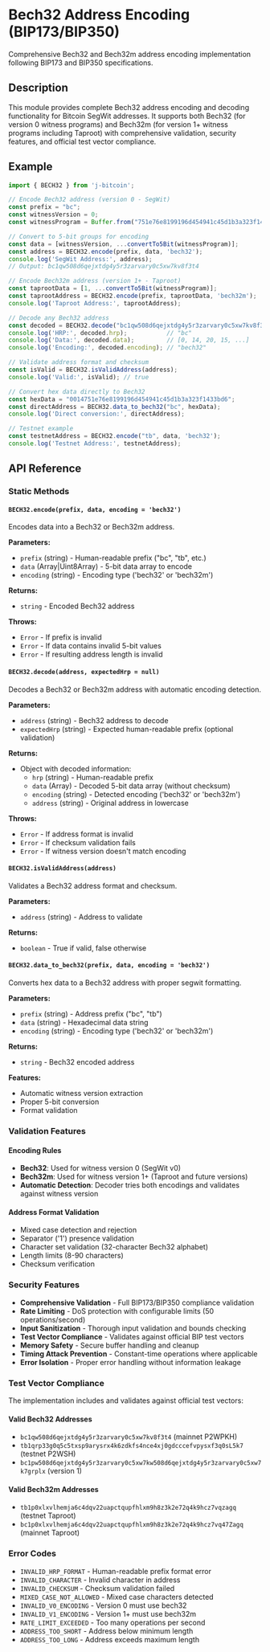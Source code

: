 # Bech32 Address Encoding (BIP173/BIP350)

Comprehensive Bech32 and Bech32m address encoding implementation following BIP173 and BIP350 specifications.

## Description

This module provides complete Bech32 address encoding and decoding functionality for Bitcoin SegWit addresses. It supports both Bech32 (for version 0 witness programs) and Bech32m (for version 1+ witness programs including Taproot) with comprehensive validation, security features, and official test vector compliance.

## Example

```javascript
import { BECH32 } from 'j-bitcoin';

// Encode Bech32 address (version 0 - SegWit)
const prefix = "bc";
const witnessVersion = 0;
const witnessProgram = Buffer.from("751e76e8199196d454941c45d1b3a323f1433bd6", "hex");

// Convert to 5-bit groups for encoding
const data = [witnessVersion, ...convertTo5Bit(witnessProgram)];
const address = BECH32.encode(prefix, data, 'bech32');
console.log('SegWit Address:', address);
// Output: bc1qw508d6qejxtdg4y5r3zarvary0c5xw7kv8f3t4

// Encode Bech32m address (version 1+ - Taproot)
const taprootData = [1, ...convertTo5Bit(witnessProgram)];
const taprootAddress = BECH32.encode(prefix, taprootData, 'bech32m');
console.log('Taproot Address:', taprootAddress);

// Decode any Bech32 address
const decoded = BECH32.decode("bc1qw508d6qejxtdg4y5r3zarvary0c5xw7kv8f3t4");
console.log('HRP:', decoded.hrp);           // "bc"
console.log('Data:', decoded.data);         // [0, 14, 20, 15, ...]
console.log('Encoding:', decoded.encoding); // "bech32"

// Validate address format and checksum
const isValid = BECH32.isValidAddress(address);
console.log('Valid:', isValid); // true

// Convert hex data directly to Bech32
const hexData = "0014751e76e8199196d454941c45d1b3a323f1433bd6";
const directAddress = BECH32.data_to_bech32("bc", hexData);
console.log('Direct conversion:', directAddress);

// Testnet example
const testnetAddress = BECH32.encode("tb", data, 'bech32');
console.log('Testnet Address:', testnetAddress);
```

## API Reference

### Static Methods

#### `BECH32.encode(prefix, data, encoding = 'bech32')`
Encodes data into a Bech32 or Bech32m address.

**Parameters:**
- `prefix` (string) - Human-readable prefix ("bc", "tb", etc.)
- `data` (Array|Uint8Array) - 5-bit data array to encode
- `encoding` (string) - Encoding type ('bech32' or 'bech32m')

**Returns:**
- `string` - Encoded Bech32 address

**Throws:**
- `Error` - If prefix is invalid
- `Error` - If data contains invalid 5-bit values
- `Error` - If resulting address length is invalid

#### `BECH32.decode(address, expectedHrp = null)`
Decodes a Bech32 or Bech32m address with automatic encoding detection.

**Parameters:**
- `address` (string) - Bech32 address to decode
- `expectedHrp` (string) - Expected human-readable prefix (optional validation)

**Returns:**
- Object with decoded information:
  - `hrp` (string) - Human-readable prefix
  - `data` (Array) - Decoded 5-bit data array (without checksum)
  - `encoding` (string) - Detected encoding ('bech32' or 'bech32m')
  - `address` (string) - Original address in lowercase

**Throws:**
- `Error` - If address format is invalid
- `Error` - If checksum validation fails
- `Error` - If witness version doesn't match encoding

#### `BECH32.isValidAddress(address)`
Validates a Bech32 address format and checksum.

**Parameters:**
- `address` (string) - Address to validate

**Returns:**
- `boolean` - True if valid, false otherwise

#### `BECH32.data_to_bech32(prefix, data, encoding = 'bech32')`
Converts hex data to a Bech32 address with proper segwit formatting.

**Parameters:**
- `prefix` (string) - Address prefix ("bc", "tb")
- `data` (string) - Hexadecimal data string
- `encoding` (string) - Encoding type ('bech32' or 'bech32m')

**Returns:**
- `string` - Bech32 encoded address

**Features:**
- Automatic witness version extraction
- Proper 5-bit conversion
- Format validation

### Validation Features

#### Encoding Rules
- **Bech32**: Used for witness version 0 (SegWit v0)
- **Bech32m**: Used for witness version 1+ (Taproot and future versions)
- **Automatic Detection**: Decoder tries both encodings and validates against witness version

#### Address Format Validation
- Mixed case detection and rejection
- Separator ('1') presence validation
- Character set validation (32-character Bech32 alphabet)
- Length limits (8-90 characters)
- Checksum verification

### Security Features

- **Comprehensive Validation** - Full BIP173/BIP350 compliance validation
- **Rate Limiting** - DoS protection with configurable limits (50 operations/second)
- **Input Sanitization** - Thorough input validation and bounds checking
- **Test Vector Compliance** - Validates against official BIP test vectors
- **Memory Safety** - Secure buffer handling and cleanup
- **Timing Attack Prevention** - Constant-time operations where applicable
- **Error Isolation** - Proper error handling without information leakage

### Test Vector Compliance

The implementation includes and validates against official test vectors:

#### Valid Bech32 Addresses
- `bc1qw508d6qejxtdg4y5r3zarvary0c5xw7kv8f3t4` (mainnet P2WPKH)
- `tb1qrp33g0q5c5txsp9arysrx4k6zdkfs4nce4xj0gdcccefvpysxf3q0sL5k7` (testnet P2WSH)
- `bc1pw508d6qejxtdg4y5r3zarvary0c5xw7kw508d6qejxtdg4y5r3zarvary0c5xw7k7grplx` (version 1)

#### Valid Bech32m Addresses  
- `tb1p0xlxvlhemja6c4dqv22uapctqupfhlxm9h8z3k2e72q4k9hcz7vqzagq` (testnet Taproot)
- `bc1p0xlxvlhemja6c4dqv22uapctqupfhlxm9h8z3k2e72q4k9hcz7vq47Zagq` (mainnet Taproot)

### Error Codes

- `INVALID_HRP_FORMAT` - Human-readable prefix format error
- `INVALID_CHARACTER` - Invalid character in address
- `INVALID_CHECKSUM` - Checksum validation failed
- `MIXED_CASE_NOT_ALLOWED` - Mixed case characters detected
- `INVALID_V0_ENCODING` - Version 0 must use bech32
- `INVALID_V1_ENCODING` - Version 1+ must use bech32m
- `RATE_LIMIT_EXCEEDED` - Too many operations per second
- `ADDRESS_TOO_SHORT` - Address below minimum length
- `ADDRESS_TOO_LONG` - Address exceeds maximum length